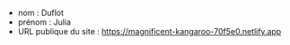 - nom : Duflot
- prénom : Julia
- URL publique du site : https://magnificent-kangaroo-70f5e0.netlify.app
